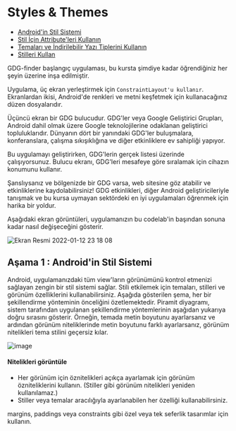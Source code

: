 # <a name="1"></a> Styles & Themes


- [Android'in Stil Sistemi](#a)
- [Stil İçin Attribute'leri Kullanın](#b)
- [Temaları ve İndirilebilir Yazı Tiplerini Kullanın](#c)
- [Stilleri Kullan](#d)

GDG-finder başlangıç uygulaması, bu kursta şimdiye kadar öğrendiğiniz her şeyin üzerine inşa edilmiştir.

Uygulama, üç ekran yerleştirmek için `ConstraintLayout'u kullanır`. Ekranlardan ikisi, Android'de renkleri ve metni keşfetmek için kullanacağınız düzen dosyalarıdır.

Üçüncü ekran bir GDG bulucudur. GDG'ler veya Google Geliştirici Grupları, Android dahil olmak üzere Google teknolojilerine odaklanan geliştirici topluluklarıdır. Dünyanın dört bir yanındaki GDG'ler buluşmalara, konferanslara, çalışma sıkışıklığına ve diğer etkinliklere ev sahipliği yapıyor.

Bu uygulamayı geliştirirken, GDG'lerin gerçek listesi üzerinde çalışıyorsunuz. Bulucu ekranı, GDG'leri mesafeye göre sıralamak için cihazın konumunu kullanır.

Şanslıysanız ve bölgenizde bir GDG varsa, web sitesine göz atabilir ve etkinliklerine kaydolabilirsiniz! GDG etkinlikleri, diğer Android geliştiricileriyle tanışmak ve bu kursa uymayan sektördeki en iyi uygulamaları öğrenmek için harika bir yoldur.

Aşağıdaki ekran görüntüleri, uygulamanızın bu codelab'in başından sonuna kadar nasıl değişeceğini gösterir.

![Ekran Resmi 2022-01-12 23 18 08](https://user-images.githubusercontent.com/70329389/149215348-6e2924a7-b14d-4a1f-9348-7b67cf31b654.png)

## <a name="a"></a>Aşama 1 : Android'in Stil Sistemi

Android, uygulamanızdaki tüm view'ların görünümünü kontrol etmenizi sağlayan zengin bir stil sistemi sağlar. Stili etkilemek için temaları, stilleri ve görünüm özelliklerini kullanabilirsiniz. Aşağıda gösterilen şema, her bir şekillendirme yönteminin önceliğini özetlemektedir. Piramit diyagramı, sistem tarafından uygulanan şekillendirme yöntemlerinin aşağıdan yukarıya doğru sırasını gösterir. Örneğin, temada metin boyutunu ayarlarsanız ve ardından görünüm niteliklerinde metin boyutunu farklı ayarlarsanız, görünüm nitelikleri tema stilini geçersiz kılar.

![image](https://user-images.githubusercontent.com/70329389/149216959-b6382115-efcb-410e-b206-d8494852758c.png)

#### Nitelikleri görüntüle

- Her görünüm için öznitelikleri açıkça ayarlamak için görünüm özniteliklerini kullanın. (Stiller gibi görünüm nitelikleri yeniden kullanılamaz.)
- Stiller veya temalar aracılığıyla ayarlanabilen her özelliği kullanabilirsiniz.

margins, paddings veya constraints gibi özel veya tek seferlik tasarımlar için kullanın.

